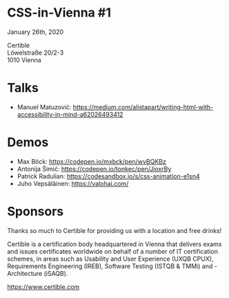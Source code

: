 # CSS-in-Vienna #1

January 26th, 2020

Certible<br>
Löwelstraße 20/2-3<br>
1010 Vienna

# Talks

- Manuel Matuzović: https://medium.com/alistapart/writing-html-with-accessibility-in-mind-a62026493412

# Demos

- Max Böck: https://codepen.io/mxbck/pen/wvBQKBz
- Antonija Šimić: https://codepen.io/tonkec/pen/JjoxrBy
- Patrick Radulian: https://codesandbox.io/s/css-animation-e1sn4
- Juho Vepsäläinen: https://valohai.com/

# Sponsors

Thanks so much to Certible for providing us with a location and free drinks!

Certible is a certification body headquartered in Vienna that delivers exams and issues certificates worldwide on behalf of a number of IT certification schemes, in areas such as Usability and User Experience (UXQB CPUX), Requirements Engineering (IREB), Software Testing (ISTQB & TMMi) and -Architecture (iSAQB).

https://www.certible.com
